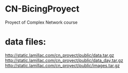 # CN-BicingProyect
Proyect of Complex Network course

# data files:
http://static.lamillac.com/cn_proyect/public/data.tar.gz
http://static.lamillac.com/cn_proyect/public/data_day.tar.gz
http://static.lamillac.com/cn_proyect/public/images.tar.gz

